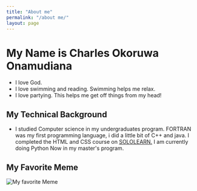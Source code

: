 ```yaml
---
title: "About me"
permalink: "/about me/"
layout: page
---
```





# My Name is Charles Okoruwa Onamudiana
* I love God.
* I love swimming and reading. Swimming helps me relax.
* I love partying. This helps me get off things from my head!
## My Technical Background
- I studied Computer science in my undergraduates program. FORTRAN was my first programming language, i did a little bit of C++ and java. I completed the HTML and CSS course on [SOLOLEARN.](sololearn.com) I am currently doing Python Now in my master's program.

## My Favorite Meme

![My favorite Meme](https://images7.memedroid.com/images/UPLOADED729/5ced9b82177ca.jpeg)
